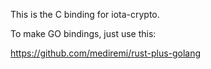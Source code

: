 This is the C binding for iota-crypto.

To make GO bindings, just use this:

https://github.com/mediremi/rust-plus-golang